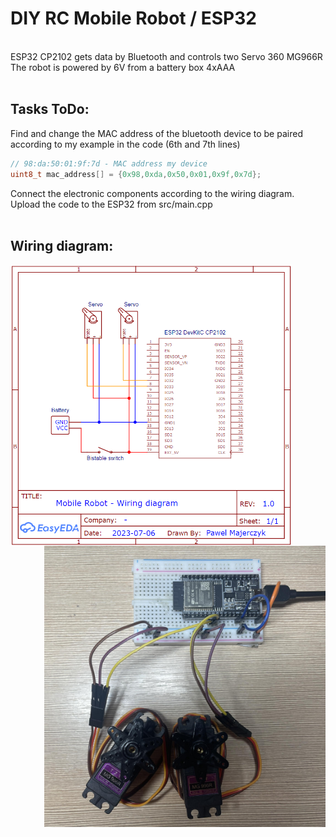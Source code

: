 # DIY RC Mobile Robot / ESP32

<br>ESP32 CP2102 gets data by Bluetooth and controls two Servo 360 MG966R<br>
The robot is powered by 6V from a battery box 4xAAA <br><br>

## Tasks ToDo:

Find and change the MAC address of the bluetooth device to be paired according to my example in the code (6th and 7th lines) <br>
```cpp
// 98:da:50:01:9f:7d - MAC address my device
uint8_t mac_address[] = {0x98,0xda,0x50,0x01,0x9f,0x7d}; 
```
Connect the electronic components according to the wiring diagram. <br>
Upload the code to the ESP32 from src/main.cpp <br><br>

## Wiring diagram:

<p >
    <img src="https://github.com/PMajerczyk/DIY-RC-MobileRobot/blob/main/ESP32/ESP32.png" alt="png" width="450" align="left">
    <img src="https://github.com/PMajerczyk/DIY-RC-MobileRobot/blob/main/ESP32/ESP32_connection.jpg" alt="png" width="450" align="right">
</p>

